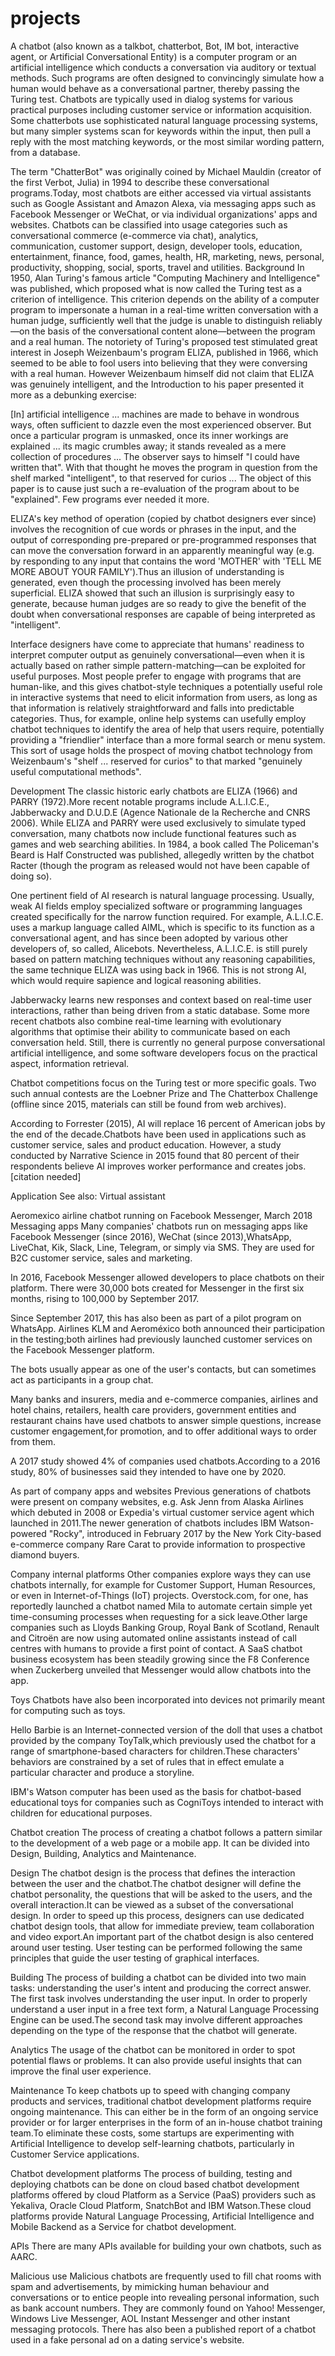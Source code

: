 # projects
A chatbot (also known as a talkbot, chatterbot, Bot, IM bot, interactive agent, or Artificial Conversational Entity) is a computer program or an artificial intelligence which conducts a conversation via auditory or textual methods. Such programs are often designed to convincingly simulate how a human would behave as a conversational partner, thereby passing the Turing test. Chatbots are typically used in dialog systems for various practical purposes including customer service or information acquisition. Some chatterbots use sophisticated natural language processing systems, but many simpler systems scan for keywords within the input, then pull a reply with the most matching keywords, or the most similar wording pattern, from a database.

The term "ChatterBot" was originally coined by Michael Mauldin (creator of the first Verbot, Julia) in 1994 to describe these conversational programs.Today, most chatbots are either accessed via virtual assistants such as Google Assistant and Amazon Alexa, via messaging apps such as Facebook Messenger or WeChat, or via individual organizations' apps and websites. Chatbots can be classified into usage categories such as conversational commerce (e-commerce via chat), analytics, communication, customer support, design, developer tools, education, entertainment, finance, food, games, health, HR, marketing, news, personal, productivity, shopping, social, sports, travel and utilities.
Background
In 1950, Alan Turing's famous article "Computing Machinery and Intelligence" was published, which proposed what is now called the Turing test as a criterion of intelligence. This criterion depends on the ability of a computer program to impersonate a human in a real-time written conversation with a human judge, sufficiently well that the judge is unable to distinguish reliably—on the basis of the conversational content alone—between the program and a real human. The notoriety of Turing's proposed test stimulated great interest in Joseph Weizenbaum's program ELIZA, published in 1966, which seemed to be able to fool users into believing that they were conversing with a real human. However Weizenbaum himself did not claim that ELIZA was genuinely intelligent, and the Introduction to his paper presented it more as a debunking exercise:

[In] artificial intelligence ... machines are made to behave in wondrous ways, often sufficient to dazzle even the most experienced observer. But once a particular program is unmasked, once its inner workings are explained ... its magic crumbles away; it stands revealed as a mere collection of procedures ... The observer says to himself "I could have written that". With that thought he moves the program in question from the shelf marked "intelligent", to that reserved for curios ... The object of this paper is to cause just such a re-evaluation of the program about to be "explained". Few programs ever needed it more.

ELIZA's key method of operation (copied by chatbot designers ever since) involves the recognition of cue words or phrases in the input, and the output of corresponding pre-prepared or pre-programmed responses that can move the conversation forward in an apparently meaningful way (e.g. by responding to any input that contains the word 'MOTHER' with 'TELL ME MORE ABOUT YOUR FAMILY').Thus an illusion of understanding is generated, even though the processing involved has been merely superficial. ELIZA showed that such an illusion is surprisingly easy to generate, because human judges are so ready to give the benefit of the doubt when conversational responses are capable of being interpreted as "intelligent".

Interface designers have come to appreciate that humans' readiness to interpret computer output as genuinely conversational—even when it is actually based on rather simple pattern-matching—can be exploited for useful purposes. Most people prefer to engage with programs that are human-like, and this gives chatbot-style techniques a potentially useful role in interactive systems that need to elicit information from users, as long as that information is relatively straightforward and falls into predictable categories. Thus, for example, online help systems can usefully employ chatbot techniques to identify the area of help that users require, potentially providing a "friendlier" interface than a more formal search or menu system. This sort of usage holds the prospect of moving chatbot technology from Weizenbaum's "shelf ... reserved for curios" to that marked "genuinely useful computational methods".

Development
The classic historic early chatbots are ELIZA (1966) and PARRY (1972).More recent notable programs include A.L.I.C.E., Jabberwacky and D.U.D.E (Agence Nationale de la Recherche and CNRS 2006). While ELIZA and PARRY were used exclusively to simulate typed conversation, many chatbots now include functional features such as games and web searching abilities. In 1984, a book called The Policeman's Beard is Half Constructed was published, allegedly written by the chatbot Racter (though the program as released would not have been capable of doing so).

One pertinent field of AI research is natural language processing. Usually, weak AI fields employ specialized software or programming languages created specifically for the narrow function required. For example, A.L.I.C.E. uses a markup language called AIML, which is specific to its function as a conversational agent, and has since been adopted by various other developers of, so called, Alicebots. Nevertheless, A.L.I.C.E. is still purely based on pattern matching techniques without any reasoning capabilities, the same technique ELIZA was using back in 1966. This is not strong AI, which would require sapience and logical reasoning abilities.

Jabberwacky learns new responses and context based on real-time user interactions, rather than being driven from a static database. Some more recent chatbots also combine real-time learning with evolutionary algorithms that optimise their ability to communicate based on each conversation held. Still, there is currently no general purpose conversational artificial intelligence, and some software developers focus on the practical aspect, information retrieval.

Chatbot competitions focus on the Turing test or more specific goals. Two such annual contests are the Loebner Prize and The Chatterbox Challenge (offline since 2015, materials can still be found from web archives).

According to Forrester (2015), AI will replace 16 percent of American jobs by the end of the decade.Chatbots have been used in applications such as customer service, sales and product education. However, a study conducted by Narrative Science in 2015 found that 80 percent of their respondents believe AI improves worker performance and creates jobs.[citation needed]

Application
See also: Virtual assistant

Aeromexico airline chatbot running on Facebook Messenger, March 2018
Messaging apps
Many companies' chatbots run on messaging apps like Facebook Messenger (since 2016), WeChat (since 2013),WhatsApp, LiveChat, Kik, Slack, Line, Telegram, or simply via SMS. They are used for B2C customer service, sales and marketing.

In 2016, Facebook Messenger allowed developers to place chatbots on their platform. There were 30,000 bots created for Messenger in the first six months, rising to 100,000 by September 2017.

Since September 2017, this has also been as part of a pilot program on WhatsApp. Airlines KLM and Aeroméxico both announced their participation in the testing;both airlines had previously launched customer services on the Facebook Messenger platform.

The bots usually appear as one of the user's contacts, but can sometimes act as participants in a group chat.

Many banks and insurers, media and e-commerce companies, airlines and hotel chains, retailers, health care providers, government entities and restaurant chains have used chatbots to answer simple questions, increase customer engagement,for promotion, and to offer additional ways to order from them.

A 2017 study showed 4% of companies used chatbots.According to a 2016 study, 80% of businesses said they intended to have one by 2020.

As part of company apps and websites
Previous generations of chatbots were present on company websites, e.g. Ask Jenn from Alaska Airlines which debuted in 2008 or Expedia's virtual customer service agent which launched in 2011.The newer generation of chatbots includes IBM Watson-powered "Rocky", introduced in February 2017 by the New York City-based e-commerce company Rare Carat to provide information to prospective diamond buyers.

Company internal platforms
Other companies explore ways they can use chatbots internally, for example for Customer Support, Human Resources, or even in Internet-of-Things (IoT) projects. Overstock.com, for one, has reportedly launched a chatbot named Mila to automate certain simple yet time-consuming processes when requesting for a sick leave.Other large companies such as Lloyds Banking Group, Royal Bank of Scotland, Renault and Citroën are now using automated online assistants instead of call centres with humans to provide a first point of contact. A SaaS chatbot business ecosystem has been steadily growing since the F8 Conference when Zuckerberg unveiled that Messenger would allow chatbots into the app.

Toys
Chatbots have also been incorporated into devices not primarily meant for computing such as toys.

Hello Barbie is an Internet-connected version of the doll that uses a chatbot provided by the company ToyTalk,which previously used the chatbot for a range of smartphone-based characters for children.These characters' behaviors are constrained by a set of rules that in effect emulate a particular character and produce a storyline.

IBM's Watson computer has been used as the basis for chatbot-based educational toys for companies such as CogniToys intended to interact with children for educational purposes.

Chatbot creation
The process of creating a chatbot follows a pattern similar to the development of a web page or a mobile app. It can be divided into Design, Building, Analytics and Maintenance.

Design
The chatbot design is the process that defines the interaction between the user and the chatbot.The chatbot designer will define the chatbot personality, the questions that will be asked to the users, and the overall interaction.It can be viewed as a subset of the conversational design. In order to speed up this process, designers can use dedicated chatbot design tools, that allow for immediate preview, team collaboration and video export.An important part of the chatbot design is also centered around user testing. User testing can be performed following the same principles that guide the user testing of graphical interfaces.

Building
The process of building a chatbot can be divided into two main tasks: understanding the user's intent and producing the correct answer. The first task involves understanding the user input. In order to properly understand a user input in a free text form, a Natural Language Processing Engine can be used.The second task may involve different approaches depending on the type of the response that the chatbot will generate.

Analytics
The usage of the chatbot can be monitored in order to spot potential flaws or problems. It can also provide useful insights that can improve the final user experience.

Maintenance
To keep chatbots up to speed with changing company products and services, traditional chatbot development platforms require ongoing maintenance. This can either be in the form of an ongoing service provider or for larger enterprises in the form of an in-house chatbot training team.To eliminate these costs, some startups are experimenting with Artificial Intelligence to develop self-learning chatbots, particularly in Customer Service applications.

Chatbot development platforms
The process of building, testing and deploying chatbots can be done on cloud based chatbot development platforms offered by cloud Platform as a Service (PaaS) providers such as Yekaliva, Oracle Cloud Platform, SnatchBot and IBM Watson.These cloud platforms provide Natural Language Processing, Artificial Intelligence and Mobile Backend as a Service for chatbot development.

APIs
There are many APIs available for building your own chatbots, such as AARC.

Malicious use
Malicious chatbots are frequently used to fill chat rooms with spam and advertisements, by mimicking human behaviour and conversations or to entice people into revealing personal information, such as bank account numbers. They are commonly found on Yahoo! Messenger, Windows Live Messenger, AOL Instant Messenger and other instant messaging protocols. There has also been a published report of a chatbot used in a fake personal ad on a dating service's website.
